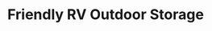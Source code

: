 ---
title: "Friendly RV Outdoor Storage"
url: /sterling-heights/friendly-rv-outdoor-storage/
shop: storage rental
---